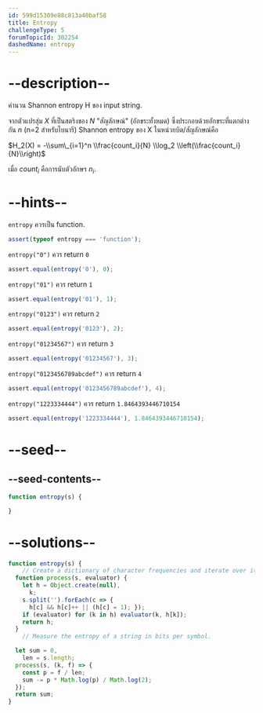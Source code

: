 ```yaml
---
id: 599d15309e88c813a40baf58
title: Entropy
challengeType: 5
forumTopicId: 302254
dashedName: entropy
---
```


# --description--

คำนวน Shannon entropy H ของ input string.

จากตัวแปรสุ่ม $X$ ที่เป็นสตริงของ $N$ "สัญลักษณ์" (อักขระทั้งหมด) ซึ่งประกอบด้วยอักขระที่แตกต่างกัน $n$ (n=2 สำหรับไบนารี) Shannon entropy ของ X ในหน่วยบิต/สัญลักษณ์คือ

$H_2(X) = -\\sum\_{i=1}^n \\frac{count_i}{N} \\log_2 \\left(\\frac{count_i}{N}\\right)$

เมื่อ $count_i$ คือการนับตัวอักษร $n_i$.

# --hints--

`entropy` ควรเป็น function.

```js
assert(typeof entropy === 'function');
```

`entropy("0")` ควร return `0`

```js
assert.equal(entropy('0'), 0);
```

`entropy("01")` ควร return `1`

```js
assert.equal(entropy('01'), 1);
```

`entropy("0123")` ควร return `2`

```js
assert.equal(entropy('0123'), 2);
```

`entropy("01234567")` ควร return `3`

```js
assert.equal(entropy('01234567'), 3);
```

`entropy("0123456789abcdef")` ควร return `4`

```js
assert.equal(entropy('0123456789abcdef'), 4);
```

`entropy("1223334444")` ควร return `1.8464393446710154`

```js
assert.equal(entropy('1223334444'), 1.8464393446710154);
```

# --seed--

## --seed-contents--

```js
function entropy(s) {

}
```

# --solutions--

```js
function entropy(s) {
    // Create a dictionary of character frequencies and iterate over it.
  function process(s, evaluator) {
    let h = Object.create(null),
      k;
    s.split('').forEach(c => {
      h[c] && h[c]++ || (h[c] = 1); });
    if (evaluator) for (k in h) evaluator(k, h[k]);
    return h;
  }
    // Measure the entropy of a string in bits per symbol.

  let sum = 0,
    len = s.length;
  process(s, (k, f) => {
    const p = f / len;
    sum -= p * Math.log(p) / Math.log(2);
  });
  return sum;
}
```
